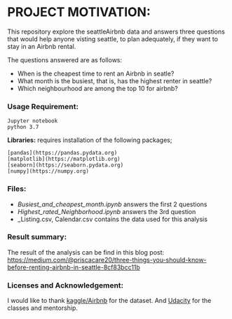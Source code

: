 # PROJECT MOTIVATION:
This repository explore the seattleAirbnb data and answers three questions that would help anyone visting seattle, to plan adequately, if they want to stay in an Airbnb rental.

The questions answered are as follows:

* When is the cheapest time to rent an Airbnb in seatle?
* What month is the busiest, that is, has the highest renter in seattle?
* Which neighbourhood are among the top 10 for airbnb?


### Usage Requirement:
	Jupyter notebook
	python 3.7

**Libraries:** requires installation of the following packages;

	[pandas](https://pandas.pydata.org)
	[matplotlib](https://matplotlib.org)
	[seaborn](https://seaborn.pydata.org)
	[numpy](https://numpy.org)


### Files:
* _Busiest_and_cheapest_month.ipynb_ answers the first 2 questions
* _Highest_rated_Neighborhood.ipynb_ answers the 3rd question
* _Listing.csv, Calendar.csv contains the data used for this analysis


### Result summary:
The result of the analysis can be find in this blog post: https://medium.com/@priscacare20/three-things-you-should-know-before-renting-airbnb-in-seattle-8cf83bcc11b

### Licenses and Acknowledgement:
I would like to thank [kaggle/Airbnb](https://www.kaggle.com/airbnb/seattle) for the dataset. And [Udacity](https://learning.udacity.com/be-in-demand-2019/?utm_source=bing&utm_medium=ads&utm_campaign=234836845&utm_term=1304020959715992&device=c&msclkid=1c9ec70f92251f22b5809850ff7f4b0a) for the classes and mentorship.



